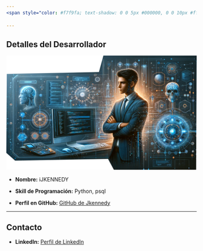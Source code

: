 ```yaml
---
<span style="color: #f7f9fa; text-shadow: 0 0 5px #000000, 0 0 10px #ff0000;">WELCOME TO MY JUNGLE</span>

---
```


## Detalles del Desarrollador

![](banner123.png)
- **Nombre:** iJKENNEDY
- **Skill de Programación:** Python, psql

 
- **Perfil en GitHub:** [GitHub de Jkennedy](https://github.com/ijkennedy)

---

## Contacto
 
- **LinkedIn:** [Perfil de LinkedIn](https://www.linkedin.com/in/ijkennedy) 

